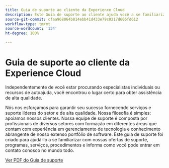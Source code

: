 ```yaml
---
title: Guia de suporte ao cliente da Experience Cloud
description: Este Guia de suporte ao cliente ajuda você a se familiarizar com nossas ofertas de suporte, programas, serviços e procedimentos da Experience Cloud e informa como você pode entrar em contato conosco no mundo todo.
source-git-commit: cfaa968064b814ebb41d433e79c0217d605fd612
workflow-type: tm+mt
source-wordcount: '134'
ht-degree: 100%

---
```


# Guia de suporte ao cliente da Experience Cloud

Independentemente de você estar procurando especialistas individuais ou recursos de autoajuda, você encontrou o lugar certo para obter assistência de alta qualidade.

Nós nos esforçamos para garantir seu sucesso fornecendo serviços e suporte líderes do setor e de alta qualidade. Nossa filosofia é simples: apoiamos nossos clientes. Nossa equipe de suporte é composta por profissionais de diversos setores com formação em diferentes áreas que contam com experiência em gerenciamento de tecnologia e conhecimento abrangente de nosso extenso portfólio de software. Este guia de suporte foi criado para ajudá-lo a se familiarizar com nossas ofertas de suporte, programas, serviços, procedimentos e informa como você pode entrar em contato conosco no mundo todo.

[Ver PDF do Guia de suporte](assets/ExperienceCloudCustomerSupportGuide.pdf)

